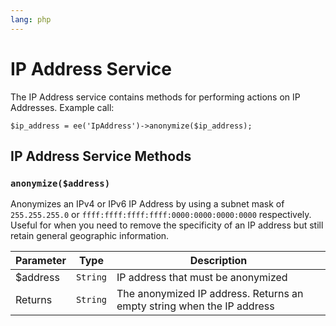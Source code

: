 ```yaml
---
lang: php
---
```


<!--
    This source file is part of the open source project
    ExpressionEngine User Guide (https://github.com/ExpressionEngine/ExpressionEngine-User-Guide)

    @link      https://expressionengine.com/
    @copyright Copyright (c) 2003-2020, Packet Tide, LLC (https://www.packettide.com)
    @license   https://expressionengine.com/license Licensed under Apache License, Version 2.0
-->

# IP Address Service

The IP Address service contains methods for performing actions on IP Addresses. Example call:

    $ip_address = ee('IpAddress')->anonymize($ip_address);

## IP Address Service Methods

### `anonymize($address)`

Anonymizes an IPv4 or IPv6 IP Address by using a subnet mask of `255.255.255.0` or `ffff:ffff:ffff:ffff:0000:0000:0000:0000` respectively. Useful for when you need to remove the specificity of an IP address but still retain general geographic information.

| Parameter | Type     | Description                                                            |
| --------- | -------- | ---------------------------------------------------------------------- |
| \$address | `String` | IP address that must be anonymized                                     |
| Returns   | `String` | The anonymized IP address. Returns an empty string when the IP address |
